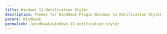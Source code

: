 ```yaml
---
title: Windows 11 Notification Styler
description: Themes for WindHawk Plugin Windows 11 Notification Styler
parent: WindHawk
permalink: /windhawk/windows-11-notification-styler
---
```

